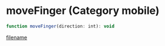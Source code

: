 # moveFinger (Category mobile)

```js
function moveFinger(direction: int): void
```

[filename](moveFinger_m.md ':include')